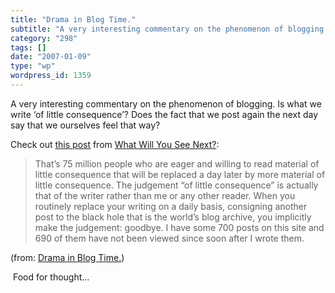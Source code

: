```yaml
---
title: "Drama in Blog Time."
subtitle: "A very interesting commentary on the phenomenon of blogging. Is what we"
category: "298"
tags: []
date: "2007-01-09"
type: "wp"
wordpress_id: 1359
---
```

A very interesting commentary on the phenomenon of blogging. Is what we 
 write ‘of little consequence’? Does the fact that we post again the next 
 day say that we ourselves feel that way?

Check out [this 
 post](http://www.mediangler.com/2007/01/07/drama-in-blog-time/) from [What Will You See Next?](http://www.mediangler.com):

> That’s 75 million people who are eager and willing to read material of 
 little consequence that will be replaced a day later by more material of 
 little consequence. The judgement “of little consequence” is actually 
 that of the writer rather than me or any other reader. When you 
 routinely replace your writing on a daily basis, consigning another post 
 to the black hole that is the world’s blog archive, you implicitly make 
 the judgement: goodbye. I have some 700 posts on this site and 690 of 
 them have not been viewed since soon after I wrote them.

 (from: [Drama 
 in Blog Time.](http://www.mediangler.com/2007/01/07/drama-in-blog-time/)) 

  Food for thought…